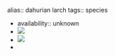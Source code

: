 alias:: dahurian larch
tags:: species

- availability:: unknown
- ![](https://peach-geographical-bat-397.mypinata.cloud/ipfs/QmSGJrkXv158VHyj2uU9pXxVReAayiA8aMbpHAp4R4qE5n)
- ![](https://peach-geographical-bat-397.mypinata.cloud/ipfs/QmXsTizEQ2bfwXYCZn5EqfjA9hC6uBtz1Az9eXgydVpNLg)
-